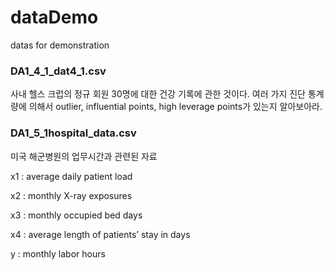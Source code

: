 # dataDemo
datas for demonstration


### DA1_4_1_dat4_1.csv
사내 헬스 크럽의 정규 회원 30명에 대한 건강 기록에 관한 것이다.
여러 가지 진단 통계량에 의해서 outlier, influential points, high leverage points가 있는지 알아보아라.

### DA1_5_1hospital_data.csv
미국 해군병원의 업무시간과 관련된 자료

x1 : average daily patient load

x2 : monthly X-ray exposures

x3 : monthly occupied bed days

x4 : average length of patients’ stay in days

y : monthly labor hours

